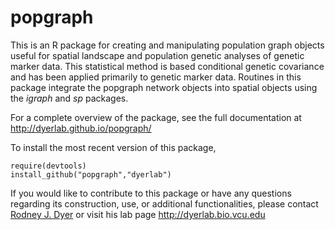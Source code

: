 popgraph
========

This is an R package for creating and manipulating population graph objects useful for spatial landscape and population genetic analyses of genetic marker data.  This statistical method is based conditional genetic covariance and has been applied primarily to genetic marker data.  Routines in this package integrate the popgraph network objects into spatial objects using the *igraph* and *sp* packages.  

For a complete overview of the package, see the full documentation at http://dyerlab.github.io/popgraph/

To install the most recent version of this package, 

`require(devtools)`  
`install_github("popgraph","dyerlab")`


If you would like to contribute to this package or have any questions regarding its construction, use, or additional functionalities, please contact [Rodney J. Dyer](mailto:rjdyer@vcu.edu) or visit his lab page http://dyerlab.bio.vcu.edu

